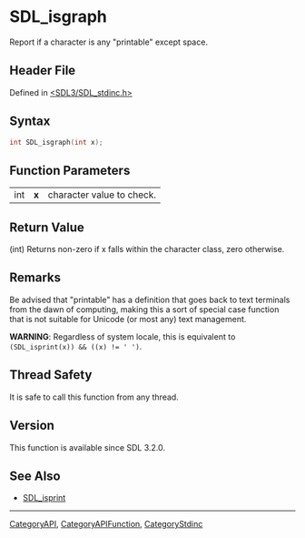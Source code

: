# SDL_isgraph

Report if a character is any "printable" except space.

## Header File

Defined in [<SDL3/SDL_stdinc.h>](https://github.com/libsdl-org/SDL/blob/main/include/SDL3/SDL_stdinc.h)

## Syntax

```c
int SDL_isgraph(int x);
```

## Function Parameters

|     |       |                           |
| --- | ----- | ------------------------- |
| int | **x** | character value to check. |

## Return Value

(int) Returns non-zero if x falls within the character class, zero
otherwise.

## Remarks

Be advised that "printable" has a definition that goes back to text
terminals from the dawn of computing, making this a sort of special case
function that is not suitable for Unicode (or most any) text management.

**WARNING**: Regardless of system locale, this is equivalent to
`(SDL_isprint(x)) && ((x) != ' ')`.

## Thread Safety

It is safe to call this function from any thread.

## Version

This function is available since SDL 3.2.0.

## See Also

- [SDL_isprint](SDL_isprint)






----
[CategoryAPI](CategoryAPI), [CategoryAPIFunction](CategoryAPIFunction), [CategoryStdinc](CategoryStdinc)

